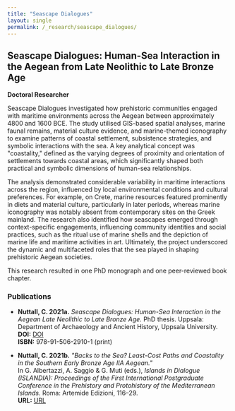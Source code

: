 ```yaml
---
title: "Seascape Dialogues"
layout: single
permalink: /_research/seascape_dialogues/
---
```


## Seascape Dialogues: Human-Sea Interaction in the Aegean from Late Neolithic to Late Bronze Age  
**Doctoral Researcher**  

Seascape Dialogues investigated how prehistoric communities engaged with maritime environments across the Aegean between approximately 4800 and 1600 BCE. The study utilised GIS-based spatial analyses, marine faunal remains, material culture evidence, and marine-themed iconography to examine patterns of coastal settlement, subsistence strategies, and symbolic interactions with the sea. A key analytical concept was "coastality," defined as the varying degrees of proximity and orientation of settlements towards coastal areas, which significantly shaped both practical and symbolic dimensions of human-sea relationships.

The analysis demonstrated considerable variability in maritime interactions across the region, influenced by local environmental conditions and cultural preferences. For example, on Crete, marine resources featured prominently in diets and material culture, particularly in later periods, whereas marine iconography was notably absent from contemporary sites on the Greek mainland. The research also identified how seascapes emerged through context-specific engagements, influencing community identities and social practices, such as the ritual use of marine shells and the depiction of marine life and maritime activities in art. Ultimately, the project underscored the dynamic and multifaceted roles that the sea played in shaping prehistoric Aegean societies.

This research resulted in one PhD monograph and one peer-reviewed book chapter.

### Publications

- **Nuttall, C. 2021a.** *Seascape Dialogues: Human-Sea Interaction in the Aegean Late Neolithic to Late Bronze Age.* PhD thesis. Uppsala: Department of Archaeology and Ancient History, Uppsala University.  
  **DOI:** [DOI](https://doi.org/10.33063/diva-457245)  
  **ISBN:** 978-91-506-2910-1 (print)  

- **Nuttall, C. 2021b.** *"Backs to the Sea? Least-Cost Paths and Coastality in the Southern Early Bronze Age IIA Aegean."*  
  In G. Albertazzi, A. Saggio & G. Muti (eds.), *Islands in Dialogue (ISLANDIA): Proceedings of the First International Postgraduate Conference in the Prehistory and Protohistory of the Mediterranean Islands.* Roma: Artemide Edizioni, 116–29.  
  **URL:** [URL](http://urn.kb.se/resolve?urn=urn:nbn:se:uu:diva-470339)
